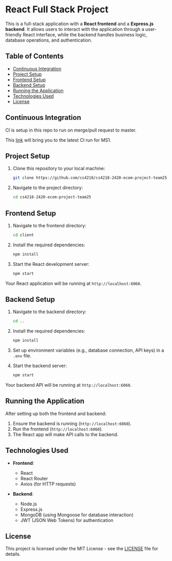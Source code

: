 
# React Full Stack Project

This is a full-stack application with a **React frontend** and a **Express.js backend**. It allows users to interact with the application through a user-friendly React interface, while the backend handles business logic, database operations, and authentication.

## Table of Contents

- [Continuous Integration](#continuous-integration)
- [Project Setup](#project-setup)
- [Frontend Setup](#frontend-setup)
- [Backend Setup](#backend-setup)
- [Running the Application](#running-the-application)
- [Technologies Used](#technologies-used)
- [License](#license)

## Continuous Integration
CI is setup in this repo to run on merge/pull request to master. 

This [link](https://github.com/cs4218/cs4218-2420-ecom-project-team25/actions/runs/13754148220/job/38458962029) will bring you to the latest CI run for MS1. 



## Project Setup

1. Clone this repository to your local machine:
   ```bash
   git clone https://github.com/cs4218/cs4218-2420-ecom-project-team25
   ```

2. Navigate to the project directory:
   ```bash
   cd cs4218-2420-ecom-project-team25
   ```

## Frontend Setup

1. Navigate to the frontend directory:
   ```bash
   cd client
   ```

2. Install the required dependencies:
   ```bash
   npm install
   ```

3. Start the React development server:
   ```bash
   npm start
   ```

Your React application will be running at `http://localhost:6060`.

## Backend Setup

1. Navigate to the backend directory:
   ```bash
   cd ..
   ```

2. Install the required dependencies:
   ```bash
   npm install
   ```

3. Set up environment variables (e.g., database connection, API keys) in a `.env` file. 

4. Start the backend server:
   ```bash
   npm start
   ```

Your backend API will be running at `http://localhost:6060`.

## Running the Application

After setting up both the frontend and backend:

1. Ensure the backend is running (`http://localhost:6060`).
2. Run the frontend (`http://localhost:6060`).
3. The React app will make API calls to the backend.


## Technologies Used

- **Frontend**:
  - React
  - React Router
  - Axios (for HTTP requests)
  
- **Backend**:
  - Node.js
  - Express.js
  - MongoDB (using Mongoose for database interaction)
  - JWT (JSON Web Tokens) for authentication

## License

This project is licensed under the MIT License - see the [LICENSE](LICENSE) file for details.

